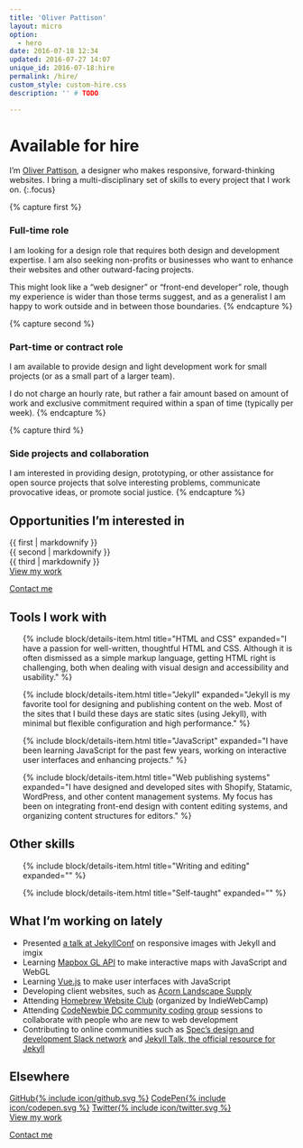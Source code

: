 ```yaml
---
title: 'Oliver Pattison'
layout: micro
option:
  - hero
date: 2016-07-18 12:34
updated: 2016-07-27 14:07
unique_id: 2016-07-18:hire
permalink: /hire/
custom_style: custom-hire.css
description: '' # TODO

---
```


# Available for hire

I’m [Oliver Pattison](https://olivermak.es/about/), a designer who makes responsive, forward-thinking websites. I bring a multi-disciplinary set of skills to every project that I work on.
{:.focus}

{% capture first %}
### Full-time role

I am looking for a design role that requires both design and development expertise. I am also seeking non-profits or businesses who want to enhance their websites and other outward-facing projects.

This might look like a “web designer” or “front-end developer” role, though my experience is wider than those terms suggest, and as a generalist I am happy to work outside and in between those boundaries.
{% endcapture %}

{% capture second %}
### Part-time or contract role

I am available to provide design and light development work for small projects (or as a small part of a larger team).

I do not charge an hourly rate, but rather a fair amount based on amount of work and exclusive commitment required within a span of time (typically per week).
{% endcapture %}

{% capture third %}
### Side projects and collaboration

I am interested in providing design, prototyping, or other assistance for open source projects that solve interesting problems, communicate provocative ideas, or promote social justice.
{% endcapture %}

## Opportunities I’m interested in

<section class="opportunities">
  <div class="opportunities-item--first">
    {{ first | markdownify }}
  </div>

  <div class="opportunities-item--second">
    {{ second | markdownify }}
  </div>

  <div class="opportunities-item--third">
    {{ third | markdownify }}
  </div>
</section>

<section class="outreach">
  <a class="outreach-action" href="/projects/">View my work</a>

  <a class="outreach-action--contact" href="mailto:oliverpattison@gmail.com">Contact me</a>
</section>

## Tools I work with

<ul class="details no-bullets">

  {% include block/details-item.html title="HTML and CSS" expanded="I have a passion for well-written, thoughtful HTML and CSS. Although it is often dismissed as a simple markup language, getting HTML right is challenging, both when dealing with visual design and accessibility and usability." %}

  {% include block/details-item.html title="Jekyll" expanded="Jekyll is my favorite tool for designing and publishing content on the web. Most of the sites that I build these days are static sites (using Jekyll), with minimal but flexible configuration and high performance." %}

  {% include block/details-item.html title="JavaScript" expanded="I have been learning JavaScript for the past few years, working on interactive user interfaces and enhancing projects." %}

  {% include block/details-item.html title="Web publishing systems" expanded="I have designed and developed sites with Shopify, Statamic, WordPress, and other content management systems. My focus has been on integrating front-end design with content editing systems, and organizing content structures for editors." %}

</ul>

## Other skills

<ul class="details no-bullets">

  {% include block/details-item.html title="Writing and editing" expanded="" %}

  {% include block/details-item.html title="Self-taught" expanded="" %}

</ul>

## What I’m working on lately

- Presented [a talk at JekyllConf](https://olivermak.es/2016/05/jekyllconf-responsive-images/) on responsive images with Jekyll and imgix
- Learning [Mapbox GL API](https://www.mapbox.com/mapbox-gl-js/api/) to make interactive maps with JavaScript and WebGL
- Learning [Vue.js](http://vuejs.org) to make user interfaces with JavaScript
- Developing client websites, such as [Acorn Landscape Supply](http://acornlandscapesupply.ca)
- Attending [Homebrew Website Club](https://indieweb.org/Homebrew_Website_Club) (organized by IndieWebCamp)
- Attending [CodeNewbie DC community coding group](http://www.meetup.com/CodeNewbie-DC/) sessions to collaborate with people who are new to web development
- Contributing to online communities such as [Spec’s design and development Slack network](http://spec.fm/) and [Jekyll Talk, the official resource for Jekyll](https://talk.jekyllrb.com/)

## Elsewhere

<section class="elsewhere">
  <a class="elsewhere-action" href="{{ site.link.github }}">GitHub{% include icon/github.svg %}</a>
  <a class="elsewhere-action" href="{{ site.link.codepen }}">CodePen{% include icon/codepen.svg %}</a>
  <a class="elsewhere-action" href="{{ site.link.twitter }}">Twitter{% include icon/twitter.svg %}</a>
</section>

<section class="outreach">
  <a class="outreach-action" href="/projects/">View my work</a>

  <a class="outreach-action--contact" href="mailto:oliverpattison@gmail.com">Contact me</a>
</section>
